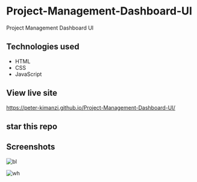 # Project-Management-Dashboard-UI

Project Management Dashboard UI

## Technologies used

* HTML
* CSS
* JavaScript

## View live site

https://peter-kimanzi.github.io/Project-Management-Dashboard-UI/

## star this repo

## Screenshots

![bl](https://user-images.githubusercontent.com/71552773/172792437-70516c0f-9ce1-412f-b407-dec9a13a5c97.PNG)

![wh](https://user-images.githubusercontent.com/71552773/172792526-7a70ef95-e224-49e2-82b8-fba6ef00d6e8.PNG)
